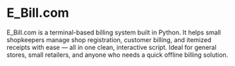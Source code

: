 # E_Bill.com
E_Bill.com is a terminal-based billing system built in Python. It helps small shopkeepers manage shop registration, customer billing, and itemized receipts with ease — all in one clean, interactive script. Ideal for general stores, small retailers, and anyone who needs a quick offline billing solution.
